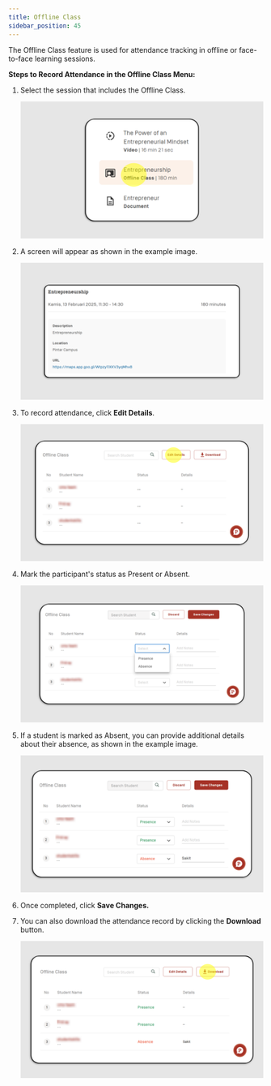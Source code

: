 ```yaml
---
title: Offline Class
sidebar_position: 45
---
```


The Offline Class feature is used for attendance tracking in offline or face-to-face learning sessions.

**Steps to Record Attendance in the Offline Class Menu:**

1. Select the session that includes the Offline Class.

   ![](/img/offline-skills_eng-2.png)

2. A screen will appear as shown in the example image.

   ![](/img/offline-skills_ins-eng-3.png)

3. To record attendance, click **Edit Details**.

   ![](/img/offline-skills_ins-eng-4.png)

4. Mark the participant's status as Present or Absent.

   ![](/img/offline-skills_instruktur-5.png)

5. If a student is marked as Absent, you can provide additional details about their absence, as shown in the example image.

   ![](/img/offline-skills_instruktur-6.png)

6. Once completed, click **Save Changes.**
7. You can also download the attendance record by clicking the **Download** button.

   ![](/img/offline-skills_instruktur-7.png)
